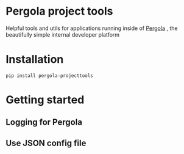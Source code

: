 # Pergola project tools

Helpful tools and utils for applications running inside of [Pergola](https://console.pergola.cloud/) , the beautifully simple internal developer platform

# Installation

```
pip install pergola-projecttools
```

# Getting started

## Logging for Pergola


## Use JSON config file


